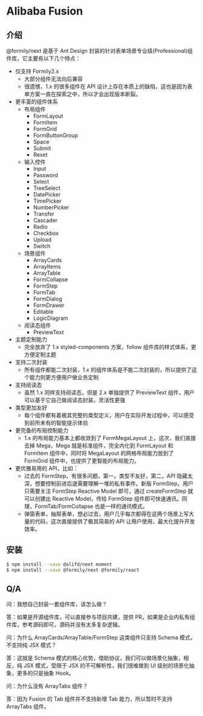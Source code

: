 # Alibaba Fusion

## 介绍

@formily/next 是基于 Ant Design 封装的针对表单场景专业级(Professional)组件库，它主要有以下几个特点：

- 仅支持 Formily2.x
  - 大部分组件无法向后兼容
  - 很遗憾，1.x 的很多组件在 API 设计上存在本质上的缺陷，这也是因为表单方案一直在探索之中，所以才会出现版本断裂。
- 更丰富的组件体系
  - 布局组件
    - FormLayout
    - FormItem
    - FormGrid
    - FormButtonGroup
    - Space
    - Submit
    - Reset
  - 输入控件
    - Input
    - Password
    - Select
    - TreeSelect
    - DatePicker
    - TimePicker
    - NumberPicker
    - Transfer
    - Cascader
    - Radio
    - Checkbox
    - Upload
    - Switch
  - 场景组件
    - ArrayCards
    - ArrayItems
    - ArrayTable
    - FormCollapse
    - FormStep
    - FormTab
    - FormDialog
    - FormDrawer
    - Editable
    - LogicDiagram
  - 阅读态组件
    - PreviewText
- 主题定制能力
  - 完全放弃了 1.x styled-components 方案，follow 组件库的样式体系，更方便定制主题
- 支持二次封装
  - 所有组件都能二次封装，1.x 的组件体系是不能二次封装的，所以提供了这个能力则更方便用户做业务定制
- 支持阅读态
  - 虽然 1.x 同样支持阅读态，但是 2.x 单独提供了 PreviewText 组件，用户可以基于它自己做阅读态封装，灵活性更强
- 类型更加友好
  - 每个组件都有着极其完整的类型定义，用户在实际开发过程中，可以感受到前所未有的智能提示体验
- 更完备的布局控制能力
  - 1.x 的布局能力基本上都收敛到了 FormMegaLayout 上，这次，我们直接去掉 Mega，Mega 就是标准组件，完全内化到 FormLayout 和 FormItem 组件中，同时将 MegaLayout 的网格布局能力放到了 FormGrid 组件中，也提供了更智能的布局能力。
- 更优雅易用的 API，比如：
  - 过去的 FormStep，有很多问题，第一，类型不友好，第二，API 隐藏太深，想要控制前进后退需要理解一堆的私有事件。新版 FormStep，用户只需要关注 FormStep Reactive Model 即可，通过 createFormStep 就可以创建出 Reactive Model，传给 FormStep 组件即可快速通讯。同理，FormTab/FormCollapse 也是一样的通讯模式。
  - 弹窗表单，抽屉表单，想必过去，用户几乎每次都得在这两个场景上写大量的代码，这次直接提供了极其简易的 API 让用户使用，最大化提升开发效率。

## 安装

```bash
$ npm install --save @alifd/next moment
$ npm install --save @formily/next @formily/react

```

## Q/A

问：我想自己封装一套组件库，该怎么做？

答：如果是开源组件库，可以直接参与项目共建，提供 PR，如果是企业内私有组件库，参考源码即可，源码并没有太多复杂逻辑。

问：为什么 ArrayCards/ArrayTable/FormStep 这类组件只支持 Schema 模式，不支持纯 JSX 模式？

答：这就是 Schema 模式的核心优势，借助协议，我们可以做场景化抽象，相反，纯 JSX 模式，受限于 JSX 的不可解析性，我们很难做到 UI 级别的场景化抽象，更多的只是抽象 Hook。

问：为什么没有 ArrayTabs 组件？

答：因为 Fusion 的 Tab 组件并不支持新增 Tab 能力，所以暂时不支持 ArrayTabs 组件。

